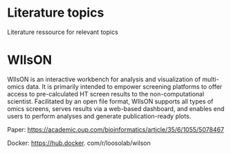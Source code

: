# Literature topics
Literature ressource for relevant topics

# WIlsON
WIlsON is an interactive workbench for analysis and visualization of multi-omics data. It is primarily intended to empower screening platforms to offer access to pre-calculated HT screen results to the non-computational scientist. Facilitated by an open file format, WIlsON supports all types of omics screens, serves results via a web-based dashboard, and enables end users to perform analyses and generate publication-ready plots.

Paper: https://academic.oup.com/bioinformatics/article/35/6/1055/5078467

Docker: https://hub.docker. com/r/loosolab/wilson

